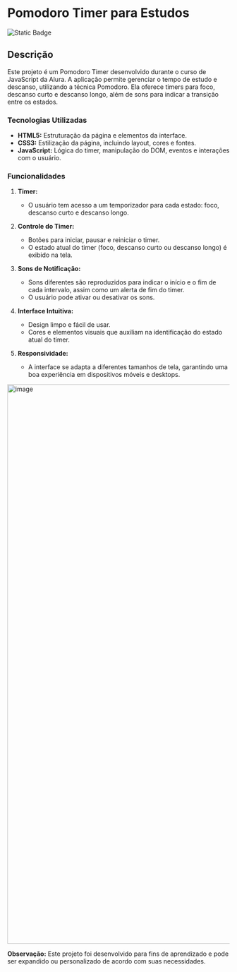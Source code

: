 # Pomodoro Timer para Estudos

![Static Badge](https://img.shields.io/badge/Status-Finalizado-Green)

## Descrição

Este projeto é um Pomodoro Timer desenvolvido durante o curso de JavaScript da Alura. A aplicação permite gerenciar o tempo de estudo e descanso, utilizando a técnica Pomodoro. Ela oferece timers para foco, descanso curto e descanso longo, além de sons para indicar a transição entre os estados.

### Tecnologias Utilizadas

- **HTML5:** Estruturação da página e elementos da interface.
- **CSS3:** Estilização da página, incluindo layout, cores e fontes.
- **JavaScript:** Lógica do timer, manipulação do DOM, eventos e interações com o usuário.

### Funcionalidades

1. **Timer:**
   - O usuário tem acesso a um temporizador para cada estado: foco, descanso curto e descanso longo.

2. **Controle do Timer:**
   - Botões para iniciar, pausar e reiniciar o timer.
   - O estado atual do timer (foco, descanso curto ou descanso longo) é exibido na tela.

3. **Sons de Notificação:**
   - Sons diferentes são reproduzidos para indicar o início e o fim de cada intervalo, assim como um alerta de fim do timer.
   - O usuário pode ativar ou desativar os sons.

4. **Interface Intuitiva:**
   - Design limpo e fácil de usar.
   - Cores e elementos visuais que auxiliam na identificação do estado atual do timer.

5. **Responsividade:**
   - A interface se adapta a diferentes tamanhos de tela, garantindo uma boa experiência em dispositivos móveis e desktops.

<img width="1268" alt="image" src="https://github.com/ledsouza/Fokus/assets/56280624/8c78d044-c58d-45cd-a70a-e593e82a3098">


**Observação:** Este projeto foi desenvolvido para fins de aprendizado e pode ser expandido ou personalizado de acordo com suas necessidades.
